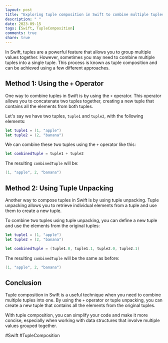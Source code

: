 ```yaml
---
layout: post
title: "Exploring tuple composition in Swift to combine multiple tuples into one."
description: " "
date: 2023-09-15
tags: [Swift, TupleComposition]
comments: true
share: true
---
```


In Swift, tuples are a powerful feature that allows you to group multiple values together. However, sometimes you may need to combine multiple tuples into a single tuple. This process is known as tuple composition and can be achieved using a few different approaches.

## Method 1: Using the `+` Operator

One way to combine tuples in Swift is by using the `+` operator. This operator allows you to concatenate two tuples together, creating a new tuple that contains all the elements from both tuples.

Let's say we have two tuples, `tuple1` and `tuple2`, with the following elements:

```swift
let tuple1 = (1, "apple")
let tuple2 = (2, "banana")
```

We can combine these two tuples using the `+` operator like this:

```swift
let combinedTuple = tuple1 + tuple2
```

The resulting `combinedTuple` will be:

```swift
(1, "apple", 2, "banana")
```

## Method 2: Using Tuple Unpacking

Another way to compose tuples in Swift is by using tuple unpacking. Tuple unpacking allows you to retrieve individual elements from a tuple and use them to create a new tuple.

To combine two tuples using tuple unpacking, you can define a new tuple and use the elements from the original tuples:

```swift
let tuple1 = (1, "apple")
let tuple2 = (2, "banana")

let combinedTuple = (tuple1.0, tuple1.1, tuple2.0, tuple2.1)
```

The resulting `combinedTuple` will be the same as before:

```swift
(1, "apple", 2, "banana")
```

## Conclusion

Tuple composition in Swift is a useful technique when you need to combine multiple tuples into one. By using the `+` operator or tuple unpacking, you can create a new tuple that contains all the elements from the original tuples.

With tuple composition, you can simplify your code and make it more concise, especially when working with data structures that involve multiple values grouped together.

#Swift #TupleComposition